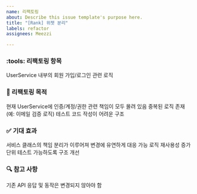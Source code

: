 ```yaml
---
name: 리팩토링
about: Describe this issue template's purpose here.
title: "[Rank] 위젯 분리"
labels: refactor
assignees: Meezzi

---
```


### :tools: 리팩토링 항목
UserService 내부의 회원 가입/로그인 관련 로직

### :pushpin: 리팩토링 목적
현재 UserService에 인증/계정/권한 관련 책임이 모두 몰려 있음
중복된 로직 존재 (예: 이메일 검증 로직)
테스트 코드 작성이 어려운 구조

### :white_check_mark: 기대 효과
서비스 클래스의 책임 분리가 이루어져 변경에 유연하게 대응 가능
로직 재사용성 증가
단위 테스트 가능하도록 구조 개선

### :mag: 참고 사항
기존 API 응답 및 동작은 변경되지 않아야 함
